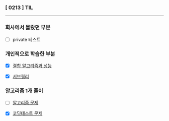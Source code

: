 ### [ 0213 ] TIL

---

### 회사에서 몰랐던 부분

- [ ] private 테스트

### 개인적으로 학습한 부분

- [x] [결합 알고리즘과 성능](/TIL/books/SQL%20레벨업/결합.md)

- [x] [서브쿼리](/TIL/books/SQL%20레벨업/서브쿼리.md)

### 알고리즘 1개 풀이

-[ ] [알고리즘 문제]()

-[x] [코딩테스트 문제](https://github.com/KMGeon/Algorithm/commit/56c49be65c771d749e204b2e2c5179622a9da8d2)
